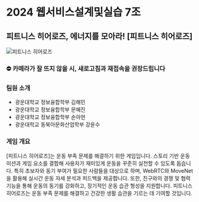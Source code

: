 # 2024 웹서비스설계및실습 7조
## 피트니스 히어로즈, 에너지를 모아라! [피트니스 히어로즈]
![피트니스 히어로즈](https://github.com/user-attachments/assets/f2bb4fa4-9bb2-40e4-ad28-f5c03d0a7983)

### ⛔️ 카메라가 잘 뜨지 않을 시, 새로고침과 재접속을 권장드립니다

### 팀원 소개
- 광운대학교 정보융합학부 김해민
- 광운대학교 정보융합학부 문혜진
- 광운대학교 정보융합학부 손아현
- 광운대학교 동북아문화산업학부 강윤수

### 게임 개요
[피트니스 히어로즈]는 운동 부족 문제를 해결하기 위한 게임입니다. 스토리 기반 운동 미션과 게임 요소를 결합해 사용자가 재미있게 운동을 꾸준히 실천할 수 있도록 돕습니다. 특히 초보자와 동기 부여가 필요한 사람들을 대상으로 하며, WebRTC와 MoveNet을 활용해 실시간 운동 자세 분석과 피드백을 제공합니다. 또한, 친구와의 경쟁 및 협력 기능을 통해 운동의 동기를 강화하고, 장기적인 운동 습관 형성을 지원합니다. 피트니스 히어로즈는 운동 부족 문제를 해결하고 건강한 생활 습관을 기르는 데 기여할 것입니다.
